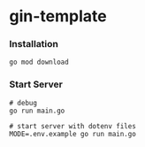 # gin-template

### Installation

```shell
go mod download
```

### Start Server

```shell
# debug
go run main.go

# start server with dotenv files
MODE=.env.example go run main.go
```
